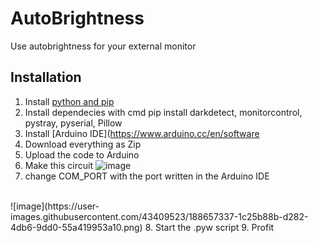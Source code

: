 # AutoBrightness

Use autobrightness for your external monitor

## Installation
 
1. Install [python and pip](https://www.python.org/downloads/)
2. Install dependecies with cmd
    pip install darkdetect, monitorcontrol, pystray, pyserial, Pillow
3. Install [Arduino IDE](https://www.arduino.cc/en/software
4. Download everything as Zip
5. Upload the code to Arduino
6. Make this circuit
![image](https://user-images.githubusercontent.com/43409523/188657014-5838862b-248a-429e-8a7c-0b4a65e13ba2.png)
7. change COM_PORT with the port written in the Arduino IDE
<br>
![image](https://user-images.githubusercontent.com/43409523/188657337-1c25b88b-d282-4db6-9dd0-55a419953a10.png)
8. Start the .pyw script 
9. Profit
